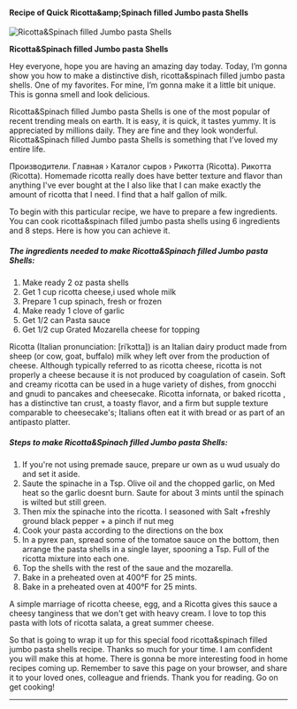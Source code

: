             

#### Recipe of Quick Ricotta&amp;amp;Spinach filled Jumbo pasta Shells

![Ricotta&amp;Spinach filled Jumbo pasta Shells](https://img-global.cpcdn.com/recipes/6135656935849984/751x532cq70/ricottaspinach-filled-jumbo-pasta-shells-recipe-main-photo.jpg)

**Ricotta&amp;Spinach filled Jumbo pasta Shells**

Hey everyone, hope you are having an amazing day today. Today, I’m gonna show you how to make a distinctive dish, ricotta&spinach filled jumbo pasta shells. One of my favorites. For mine, I’m gonna make it a little bit unique. This is gonna smell and look delicious.

Ricotta&Spinach filled Jumbo pasta Shells is one of the most popular of recent trending meals on earth. It is easy, it is quick, it tastes yummy. It is appreciated by millions daily. They are fine and they look wonderful. Ricotta&Spinach filled Jumbo pasta Shells is something that I’ve loved my entire life.

Производители. Главная › Каталог сыров › Рикотта (Ricotta). Рикотта (Ricotta). Homemade ricotta really does have better texture and flavor than anything I've ever bought at the I also like that I can make exactly the amount of ricotta that I need. I find that a half gallon of milk.

To begin with this particular recipe, we have to prepare a few ingredients. You can cook ricotta&spinach filled jumbo pasta shells using 6 ingredients and 8 steps. Here is how you can achieve it.

##### The ingredients needed to make Ricotta&Spinach filled Jumbo pasta Shells:

1.  Make ready 2 oz pasta shells
2.  Get 1 cup ricotta cheese,i used whole milk
3.  Prepare 1 cup spinach, fresh or frozen
4.  Make ready 1 clove of garlic
5.  Get 1/2 can Pasta sauce
6.  Get 1/2 cup Grated Mozarella cheese for topping

Ricotta (Italian pronunciation: \[riˈkɔtta\]) is an Italian dairy product made from sheep (or cow, goat, buffalo) milk whey left over from the production of cheese. Although typically referred to as ricotta cheese, ricotta is not properly a cheese because it is not produced by coagulation of casein. Soft and creamy ricotta can be used in a huge variety of dishes, from gnocchi and gnudi to pancakes and cheesecake. Ricotta infornata, or baked ricotta , has a distinctive tan crust, a toasty flavor, and a firm but supple texture comparable to cheesecake's; Italians often eat it with bread or as part of an antipasto platter.

##### Steps to make Ricotta&Spinach filled Jumbo pasta Shells:

1.  If you're not using premade sauce, prepare ur own as u wud usualy do and set it aside.
2.  Saute the spinache in a Tsp. Olive oil and the chopped garlic, on Med heat so the garlic doesnt burn. Saute for about 3 mints until the spinach is wilted but still green.
3.  Then mix the spinache into the ricotta. I seasoned with Salt +freshly ground black pepper + a pinch if nut meg
4.  Cook your pasta according to the directions on the box
5.  In a pyrex pan, spread some of the tomatoe sauce on the bottom, then arrange the pasta shells in a single layer, spooning a Tsp. Full of the ricotta mixture into each one.
6.  Top the shells with the rest of the saue and the mozarella.
7.  Bake in a preheated oven at 400°F for 25 mints.
8.  Bake in a preheated oven at 400°F for 25 mints.

A simple marriage of ricotta cheese, egg, and a Ricotta gives this sauce a cheesy tanginess that we don't get with heavy cream. I love to top this pasta with lots of ricotta salata, a great summer cheese.

So that is going to wrap it up for this special food ricotta&spinach filled jumbo pasta shells recipe. Thanks so much for your time. I am confident you will make this at home. There is gonna be more interesting food in home recipes coming up. Remember to save this page on your browser, and share it to your loved ones, colleague and friends. Thank you for reading. Go on get cooking!

* * *
